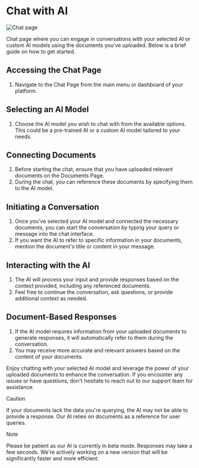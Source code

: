 # Chat with AI

![Chat page](https://i.imgur.com/9h1k1gu.png)

Chat page where you can engage in conversations with your selected AI or custom AI models using the documents you've uploaded. Below is a brief guide on how to get started.

## Accessing the Chat Page
1. Navigate to the Chat Page from the main menu or dashboard of your platform.

## Selecting an AI Model
1. Choose the AI model you wish to chat with from the available options. This could be a pre-trained AI or a custom AI model tailored to your needs.

## Connecting Documents
1. Before starting the chat, ensure that you have uploaded relevant documents on the Documents Page.
2. During the chat, you can reference these documents by specifying them to the AI model.

## Initiating a Conversation
1. Once you've selected your AI model and connected the necessary documents, you can start the conversation by typing your query or message into the chat interface.
2. If you want the AI to refer to specific information in your documents, mention the document's title or content in your message.

## Interacting with the AI
1. The AI will process your input and provide responses based on the context provided, including any referenced documents.
2. Feel free to continue the conversation, ask questions, or provide additional context as needed.

## Document-Based Responses
1. If the AI model requires information from your uploaded documents to generate responses, it will automatically refer to them during the conversation.
2. You may receive more accurate and relevant answers based on the content of your documents.

Enjoy chatting with your selected AI model and leverage the power of your uploaded documents to enhance the conversation. If you encounter any issues or have questions, don't hesitate to reach out to our support team for assistance.

> [!CAUTION]
If your documents lack the data you're querying, the AI may not be able to provide a response. Our AI relies on documents as a reference for user queries.

> [!NOTE]
Please be patient as our AI is currently in beta mode. Responses may take a few seconds. We're actively working on a new version that will be significantly faster and more efficient.